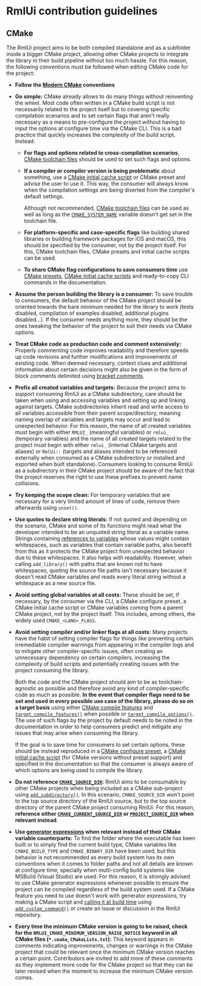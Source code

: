 # RmlUi contribution guidelines

## CMake

The RmlUi project aims to be both compiled standalone and as a subfolder inside a bigger CMake project, allowing other CMake projects to integrate the library in their build pipeline without too much hassle. For this reason, the following conventions must be followed when editing CMake code for the project:

- **Follow the [Modern CMake](https://cliutils.gitlab.io/modern-cmake/) conventions**

- **Go simple:** CMake already allows to do many things without reinventing the wheel. Most code often written in a CMake build script is
not necessarily related to the project itself but to covering specific compilation scenarios and to set certain flags that aren't really
necessary as a means to pre-configure the project without having to input the options at configure time via the CMake CLI. This is a bad
practice that quickly increases the complexity of the build script. Instead:
    - **For flags and options related to cross-compilation scenarios**, [CMake toolchain files](https://cmake.org/cmake/help/latest/manual/cmake-toolchains.7.html) should be used to set such flags and options.
    - **If a compiler or compiler version is being problematic** about something, use a [CMake initial cache script](https://cmake.org/cmake/help/latest/manual/cmake.1.html#options) or CMake preset and advise the user to use it. This way, the consumer will always know when the compilation settings are being diverted from the compiler's default settings.

        Although not recommended, [CMake toolchain files](https://cmake.org/cmake/help/latest/manual/cmake-toolchains.7.html) can be used as well as long as the [`CMAKE_SYSTEM_NAME`](https://cmake.org/cmake/help/latest/variable/CMAKE_SYSTEM_NAME.html) variable doesn't get set in the toolchain file.

    - **For platform-specific and case-specific flags** like building shared libraries or building framework packages for iOS and macOS, this
    should be specified by the consumer, not by the project itself. For this, CMake toolchain files, CMake presets and initial cache scripts can be used.

    - **To share CMake flag configurations to save consumers time** use [CMake presets](https://cmake.org/cmake/help/latest/manual/cmake-presets.7.html), [CMake initial cache scripts](https://cmake.org/cmake/help/latest/manual/cmake.1.html#options) and ready-to-copy CLI commands in the documentation.

- **Assume the person building the library is a consumer:** To save trouble to consumers, the default behavior of the CMake project should be oriented towards the bare minimum needed for the library to work (tests disabled, compilation of examples disabled, additional plugins disabled...). If the consumer needs anything more, they should be the ones tweaking the behavior of the project to suit their needs via CMake options.

- **Treat CMake code as production code and comment extensively:** Properly commenting code improves readability and therefore speeds up code revisions and further modifications and improvements of existing code. When deemed necessary, context clues and additional information about certain decisions might also be given in the form of block comments delimited using [bracket comments](https://cmake.org/cmake/help/latest/manual/cmake-language.7.html#bracket-comment).

- **Prefix all created variables and targets:** Because the project aims to support consuming RmlUi as a CMake subdirectory, care should be taken when using and accessing variables and setting up and linking against targets. CMake subdirectories inherit read and write access to all variables accessible from their parent scope/directory, meaning naming overlap of variables and targets may occur and lead to unexpected behavior. For this reason, the name of all created variables must begin with either `RMLUI_` (meaningful variables) or `rmlui_` (temporary variables) and the name of all created targets related to the project must begin with either `rmlui_` (internal CMake targets and aliases) or `RmlUi::` (targets and aliases intended to be referenced externally when consumed as a CMake subdirectory or installed and exported when built standalone). Consumers looking to consume RmlUi as a subdirectory in their CMake project should be aware of the fact that the project reserves the right to use these prefixes to prevent name collisions.

- **Try keeping the scope clean:** For temporary variables that are necessary for a very limited amount of lines of code, remove them afterwards using `unset()`.

- **Use quotes to declare string literals:**
    If not quoted and depending on the scenario, CMake and some of its functions might read what the developer intended to be an unquoted string literal as a variable name. Strings containing [references to variables](https://cmake.org/cmake/help/latest/manual/cmake-language.7.html#variable-references) whose values might contain whitespaces, such as variables that contain variable paths, also benefit from this as it protects the CMake project from unexpected behavior due to these whitespaces. It also helps with readability. However, when calling `add_library()` with paths that are known not to have whitespaces, quoting the source file paths isn't necessary because it doesn't read CMake variables and reads every literal string without a whitespace as a new source file.

- **Avoid setting global variables at all costs:** These should be set, if necessary, by the consumer via the CLI, a CMake configure preset, a CMake initial cache script or CMake variables coming from a parent CMake project, not by the project itself. This includes, among others, the widely used `CMAKE_<LANG>_FLAGS`.

- **Avoid setting compiler and/or linker flags at all costs:** 
    Many projects have the habit of setting
    compiler flags for things like preventing certain irremediable compiler warnings from appearing
    in the compiler logs and to mitigate other compiler-specific issues, often creating an unnecessary
    dependency on certain compilers, increasing the complexity of build scripts and potentially
    creating issues with the project consuming the library.

    Both the code and the CMake project should aim to be as toolchain-agnostic as possible and therefore avoid
    any kind of compiler-specific code as much as possible. **In the event that compiler flags need to be set and used in every possible use case of the library, please do so on a target basis** using either [CMake compile features](https://cmake.org/cmake/help/latest/manual/cmake-compile-features.7.html)
    and [`target_compile_features()`](https://cmake.org/cmake/help/latest/command/target_compile_features.html) when possible or [`target_compile_options()`](https://cmake.org/cmake/help/latest/command/target_compile_options.html). The use of such flags by the project by default needs to be noted in the documentation in order to help consumers predict and mitigate any issues that may arise when consuming the library.

    If the goal is to save time for consumers to set certain options, these should be instead reproduced in a [CMake configure preset](https://cmake.org/cmake/help/latest/manual/cmake-presets.7.html#configure-preset), a [CMake initial cache script](https://cmake.org/cmake/help/latest/manual/cmake.1.html#options) (for CMake versions without preset support) and specified in the documentation so that the consumer is always aware of which options are being used to compile the library.

* **Do not reference [`CMAKE_SOURCE_DIR`](https://cmake.org/cmake/help/latest/variable/CMAKE_SOURCE_DIR.html):** RmlUi aims to be consumable by other CMake projects when being included as a CMake sub-project using [`add_subdirectory()`](https://cmake.org/cmake/help/latest/command/add_subdirectory.html). In this scenario, `CMAKE_SOURCE_DIR` won't point to the top source directory of the RmlUi source, but to the top source directory of the parent CMake project consuming RmlUi. For this reason, **reference either [`CMAKE_CURRENT_SOURCE_DIR`](https://cmake.org/cmake/help/latest/variable/CMAKE_CURRENT_SOURCE_DIR.html) or [`PROJECT_SOURCE_DIR`](https://cmake.org/cmake/help/latest/variable/PROJECT_SOURCE_DIR.html) when relevant instead**.

- **Use [generator expressions](https://cmake.org/cmake/help/latest/manual/cmake-generator-expressions.7.html) when relevant instead of their CMake variable counterparts:** To find the folder where the executable has been built or to simply find the current build type, CMake variables like `CMAKE_BUILD_TYPE` and `CMAKE_BINARY_DIR` have been used, but this behavior is not recommended as every build system has its own conventions when it comes to folder paths and not all details are known at configure time, specially when multi-config build systems like MSBuild (Visual Studio) are used. For this reason, it is strongly advised to use CMake generator expressions whenever possible to ensure the project can be compiled regardless of the build system used. If a CMake feature you need to use doesn't work with generator expressions, try making a CMake script and [calling it at build time](https://cmake.org/cmake/help/latest/manual/cmake.1.html#run-a-script) using [`add_custom_command()`](https://cmake.org/cmake/help/latest/command/add_custom_command.html) or create an issue or discussion in the RmlUi repository.

- **Every time the minimum CMake version is going to be raised, check for the `RMLUI_CMAKE_MINIMUM_VERSION_RAISE_NOTICE` keyword in all CMake files (`*.cmake`, `CMakeLists.txt`):** This keyword appears in comments indicating improvements, changes or warnings in the CMake project that could be relevant once the minimum CMake version reaches a certain point. Contributors are invited to add more of these comments as they implement more code for the CMake project so that they can be later revised when the moment to increase the minimum CMake version comes.
